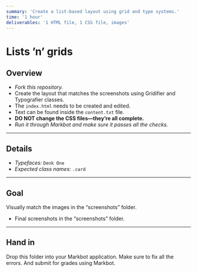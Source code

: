 ```yaml
---
summary: 'Create a list-based layout using grid and type systems.'
time: '1 hour'
deliverables: '1 HTML file, 1 CSS file, images'
---
```


# Lists ’n’ grids

## Overview

- *Fork this repository.*
- Create the layout that matches the screenshots using Gridifier and Typografier classes.
- The `index.html` needs to be created and edited.
- Text can be found inside the `content.txt` file.
- **DO NOT change the CSS files—they’re all complete.**
- *Run it through Markbot and make sure it passes all the checks.*

---

## Details

- *Typefaces:* `Denk One`
- *Expected class names:* `.card`

---

## Goal

Visually match the images in the “screenshots” folder.

- Final screenshots in the “screenshots” folder.

---

## Hand in

Drop this folder into your Markbot application. Make sure to fix all the errors. And submit for grades using Markbot.
